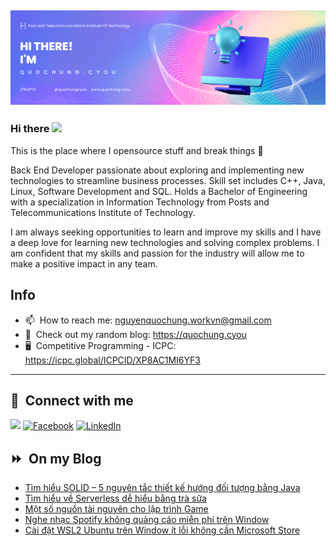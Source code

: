 <img src="header.png"></img>
---
### Hi there <a href="https://www.quochung.cyou/"><img src="https://media.giphy.com/media/hvRJCLFzcasrR4ia7z/giphy.gif" width="5%"></a>
This is the place where I opensource stuff and break things :rofl: 

Back End Developer passionate about exploring and implementing new technologies to streamline business processes. Skill set includes C++, Java, Linux, Software Development and SQL. Holds a Bachelor of Engineering with a specialization in Information Technology from Posts and Telecommunications Institute of Technology.

I am always seeking opportunities to learn and improve my skills and I have a deep love for learning new technologies and solving complex problems. I am confident that my skills and passion for the industry will allow me to make a positive impact in any team.


## Info
- 📫 &nbsp;How to reach me: nguyenquochung.workvn@gmail.com
- 🔗 &nbsp;Check out my random blog: https://quochung.cyou
- 🖥️ &nbsp;Competitive Programming - ICPC: https://icpc.global/ICPCID/XP8AC1MI6YF3
---

## 🔗 &nbsp;**Connect with me**


<a href="mailto:nguyenquochung.workvn@gmail.com"><img src="https://img.shields.io/badge/e‑mail-D14836.svg?style=for-the-badge&logo=GMail&logoColor=white"/></a>
[![Facebook](https://img.shields.io/badge/Facebook-1877F2?style=for-the-badge&logo=facebook&logoColor=white)](https://facebook.com/quochung.cyou) 
[![LinkedIn](https://img.shields.io/badge/LinkedIn-0077B5?style=for-the-badge&logo=linkedin&logoColor=white)](https://linkedin.com/in/quochungcyou) 


## ⏩ &nbsp;On my Blog
<!-- BLOG-POST-LIST:START -->
- [Tìm hiểu SOLID – 5 nguyên tắc thiết kế hướng đối tượng bằng Java](https://quochung.cyou/tim-hieu-solid-5-nguyen-tac-thiet-ke-huong-doi-tuong-bang-java/)
- [Tìm hiểu về Serverless dễ hiểu bằng trà sữa](https://quochung.cyou/tim-hieu-ve-serverless-de-hieu-bang-tra-sua/)
- [Một số nguồn tài nguyên cho lập trình Game](https://quochung.cyou/mot-so-nguon-tai-nguyen-cho-lap-trinh-game/)
- [Nghe nhạc Spotify không quảng cáo miễn phí trên Window](https://quochung.cyou/nghe-nhac-spotify-khong-quang-cao-mien-phi-tren-window/)
- [Cài đặt WSL2 Ubuntu trên Window ít lỗi không cần Microsoft Store](https://quochung.cyou/cai-dat-wsl2-ubuntu-tren-window-it-loi-khong-can-microsoft-store/)
<!-- BLOG-POST-LIST:END -->


